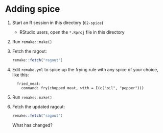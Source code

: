 # Adding spice

1. Start an R session in this directory (`02-spice`)
    - RStudio users, open the `*.Rproj` file in this directory
1. Run `remake::make()` 
1. Fetch the ragout:
    ```r
    remake::fetch("ragout")
    ```
1. Edit `remake.yml` to spice up the frying rule with any spice of your choice, like this:
    ```
      fried_meat:
        command: fry(chopped_meat, with = I(c("oil", "pepper")))
    ```
1. Run `remake::make()`
1. Fetch the updated ragout:
    ```r
    remake::fetch("ragout")
    ```
    
    What has changed?
